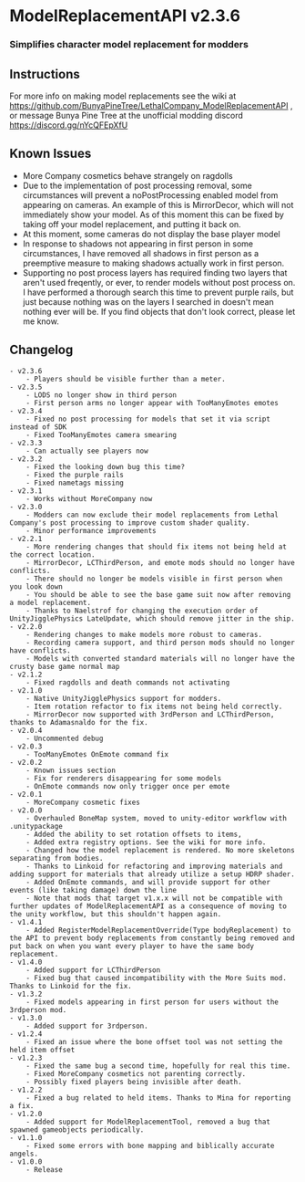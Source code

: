 # ModelReplacementAPI v2.3.6
### Simplifies character model replacement for modders

## Instructions
For more info on making model replacements see the wiki at https://github.com/BunyaPineTree/LethalCompany_ModelReplacementAPI , or message Bunya Pine Tree at the unofficial modding discord https://discord.gg/nYcQFEpXfU

## Known Issues
- More Company cosmetics behave strangely on ragdolls
- Due to the implementation of post processing removal, some circumstances will prevent a noPostProcessing enabled model from appearing on cameras. An example of this is MirrorDecor, which will not immediately show your model. As of this moment this can be fixed by taking off your model replacement, and putting it back on. 
- At this moment, some cameras do not display the base player model
- In response to shadows not appearing in first person in some circumstances, I have removed all shadows in first person as a preemptive measure to making shadows actually work in first person. 
- Supporting no post process layers has required finding two layers that aren't used freqently, or ever, to render models without post process on. I have performed a thorough search this time to prevent purple rails, but just because nothing was on the layers I searched in doesn't mean nothing ever will be. If you find objects that don't look correct, please let me know.


## Changelog
	- v2.3.6
		- Players should be visible further than a meter. 
	- v2.3.5
		- LODS no longer show in third person
		- First person arms no longer appear with TooManyEmotes emotes
	- v2.3.4
		- Fixed no post processing for models that set it via script instead of SDK
		- Fixed TooManyEmotes camera smearing
	- v2.3.3
		- Can actually see players now
	- v2.3.2
		- Fixed the looking down bug this time? 
		- Fixed the purple rails
		- Fixed nametags missing
	- v2.3.1
		- Works without MoreCompany now
	- v2.3.0
		- Modders can now exclude their model replacements from Lethal Company's post processing to improve custom shader quality. 
		- Minor performance improvements
	- v2.2.1
		- More rendering changes that should fix items not being held at the correct location.
		- MirrorDecor, LCThirdPerson, and emote mods should no longer have conflicts.
		- There should no longer be models visible in first person when you look down
		- You should be able to see the base game suit now after removing a model replacement. 
		- Thanks to Naelstrof for changing the execution order of UnityJigglePhysics LateUpdate, which should remove jitter in the ship. 
	- v2.2.0
		- Rendering changes to make models more robust to cameras. 
		- Recording camera support, and third person mods should no longer have conflicts. 
		- Models with converted standard materials will no longer have the crusty base game normal map
	- v2.1.2
		- Fixed ragdolls and death commands not activating
	- v2.1.0
		- Native UnityJigglePhysics support for modders. 
		- Item rotation refactor to fix items not being held correctly. 
		- MirrorDecor now supported with 3rdPerson and LCThirdPerson, thanks to Adamasnaldo for the fix. 
	- v2.0.4
		- Uncommented debug
	- v2.0.3
		- TooManyEmotes OnEmote command fix
	- v2.0.2
		- Known issues section
		- Fix for renderers disappearing for some models
		- OnEmote commands now only trigger once per emote
	- v2.0.1
		- MoreCompany cosmetic fixes
	- v2.0.0
		- Overhauled BoneMap system, moved to unity-editor workflow with .unitypackage
		- Added the ability to set rotation offsets to items, 
		- Added extra registry options. See the wiki for more info. 
		- Changed how the model replacement is rendered. No more skeletons separating from bodies. 
		- Thanks to Linkoid for refactoring and improving materials and adding support for materials that already utilize a setup HDRP shader. 
		- Added OnEmote commands, and will provide support for other events (like taking damage) down the line 
		- Note that mods that target v1.x.x will not be compatible with further updates of ModelReplacementAPI as a consequence of moving to the unity workflow, but this shouldn't happen again. 
	- v1.4.1
		- Added RegisterModelReplacementOverride(Type bodyReplacement) to the API to prevent body replacements from constantly being removed and put back on when you want every player to have the same body replacement. 
	- v1.4.0
		- Added support for LCThirdPerson
		- Fixed bug that caused incompatibility with the More Suits mod. Thanks to Linkoid for the fix. 
	- v1.3.2
		- Fixed models appearing in first person for users without the 3rdperson mod.
	- v1.3.0
		- Added support for 3rdperson.
	- v1.2.4
		- Fixed an issue where the bone offset tool was not setting the held item offset
	- v1.2.3
		- Fixed the same bug a second time, hopefully for real this time. 
		- Fixed MoreCompany cosmetics not parenting correctly. 
		- Possibly fixed players being invisible after death. 
	- v1.2.2
		- Fixed a bug related to held items. Thanks to Mina for reporting a fix. 
	- v1.2.0
		- Added support for ModelReplacementTool, removed a bug that spawned gameobjects periodically. 
	- v1.1.0
		- Fixed some errors with bone mapping and biblically accurate angels. 
	- v1.0.0
		- Release